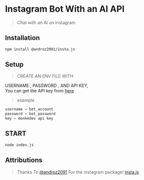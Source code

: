 # Instagram Bot With an AI API
> Chat with an AI on Instagram


## Installation

```sh
npm install @androz2091/insta.js
```

## Setup
> CREATE AN ENV FILE WITH 

USERNAME , PASSWORD , AND API KEY,  
You can get the API key from [here](https://api.monkedev.com)

>example 

```js
username = bot_account
password = bot_password
key = monkedev api key
```

## START 
```sh
node index.js
```

## Attributions
> Thanks To [@androz2091](https://github.com/Androz2091) For the instagram package! [insta.js](https://github.com/Androz2091/insta.js)
